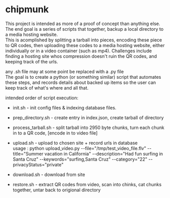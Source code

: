 # chipmunk  

This project is intended as more of a proof of concept than anything else.  
The end goal is a series of scripts that together, backup a local directory to a media hosting website.  
This is acomplished by splitting a tarball into pieces, encoding these piece to QR codes, then uploading these codes to a media hosting website, either individually or in a video container (such as mp4). Challenges include finding a hosting site whos compression doesn't ruin the QR codes, and keeping track of the urls.  

any .sh file may at some point be replaced with a .py file  
The goal is to create a python (or something similar) script that automates these steps, and records details about backed up items so the user can keep track of what's where and all that.  

intended order of script execution:   
+ init.sh - init config files & indexing database files.   
+ prep_directory.sh - create entry in index.json, create tarball of directory  
+ process_tarball.sh - split tarball into 2950 byte chunks, turn each chunk in to a QR code, [encode in to video file]  
+ upload.sh - upload to chosen site + record urls in database  
usage : python upload_video.py --file="/tmp/test_video_file.flv"
                       --title="Summer vacation in California"
                       --description="Had fun surfing in Santa Cruz"
                       --keywords="surfing,Santa Cruz"
                       --category="22"
                       --privacyStatus="private"

+ download.sh - download from site  
+ restore.sh - extract QR codes from video, scan into chinks, cat chunks together, untar back to origional directory  
